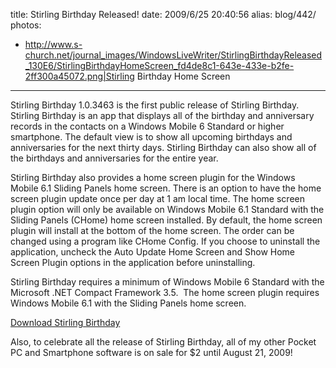 title: Stirling Birthday Released!
date: 2009/6/25 20:40:56
alias: blog/442/
photos:
- http://www.s-church.net/journal_images/WindowsLiveWriter/StirlingBirthdayReleased_130E6/StirlingBirthdayHomeScreen_fd4de8c1-643e-433e-b2fe-2ff300a45072.png|Stirling Birthday Home Screen
---
Stirling Birthday 1.0.3463 is the first public release of Stirling Birthday. Stirling Birthday is an app that displays all of the birthday and anniversary records in the contacts on a Windows Mobile 6 Standard or higher smartphone. The default view is to show all upcoming birthdays and anniversaries for the next thirty days. Stirling Birthday can also show all of the birthdays and anniversaries for the entire year.

Stirling Birthday also provides a home screen plugin for the Windows Mobile 6.1 Sliding Panels home screen. There is an option to have the home screen plugin update once per day at 1 am local time. The home screen plugin option will only be available on Windows Mobile 6.1 Standard with the Sliding Panels (CHome) home screen installed. By default, the home screen plugin will install at the bottom of the home screen. The order can be changed using a program like CHome Config. If you choose to uninstall the application, uncheck the Auto Update Home Screen and Show Home Screen Plugin options in the application before uninstalling.

Stirling Birthday requires a minimum of Windows Mobile 6 Standard with the Microsoft .NET Compact Framework 3.5.  The home screen plugin requires Windows Mobile 6.1 with the Sliding Panels home screen.

[Download Stirling Birthday](http://www.s-church.net/SmartphoneSoftware.aspx?ID=5)

Also, to celebrate all the release of Stirling Birthday, all of my other Pocket PC and Smartphone software is on sale for $2 until August 21, 2009!